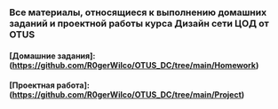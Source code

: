 ### Все материалы, относящиеся к выполнению домашних заданий и проектной работы курса Дизайн сети ЦОД от OTUS

 #### [Домашние задания]: (https://github.com/R0gerWilco/OTUS_DC/tree/main/Homework)
 #### [Проектная работа]: (https://github.com/R0gerWilco/OTUS_DC/tree/main/Project)
